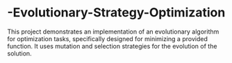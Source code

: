 # -Evolutionary-Strategy-Optimization
This project demonstrates an implementation of an evolutionary algorithm for optimization tasks, specifically designed for minimizing a provided function. It uses mutation and selection strategies for the evolution of the solution.
